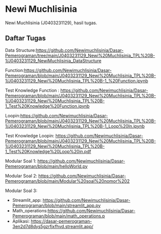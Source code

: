 # Newi Muchlisinia
Newi Muchlisinia (J0403231129), hasil tugas.

## Daftar Tugas
Data Structure:https://github.com/Newimuchlisinia/Dasar-Pemerograman/tree/main/J0403231129_Newi%20Muchlisinia_TPL%20B-1/J0403231129_NewiMuchlisinia_DataStructure

Function:https://github.com/Newimuchlisinia/Dasar-Pemerograman/blob/main/J0403231129_Newi%20Muchlisinia_TPL%20B-1/J0403231129_Newi%20Muchlisinia_TPL%20B-1_%20Function.ipynb

Test Knowledge Function : https://github.com/Newimuchlisinia/Dasar-Pemerograman/blob/main/J0403231129_Newi%20Muchlisinia_TPL%20B-1/J0403231129_Newi%20Muchlisinia_TPL%20B-1_Test%20Knowledge%20Function.ipynb

Loopin:https://github.com/Newimuchlisinia/Dasar-Pemerograman/blob/main/J0403231129_Newi%20Muchlisinia_TPL%20B-1/J0403231129_Newi%20Muchlisinia_TPL%20B-1_Loop%20In.ipynb

Test Knowledge Loopin: https://github.com/Newimuchlisinia/Dasar-Pemerograman/blob/main/J0403231129_Newi%20Muchlisinia_TPL%20B-1/J0403231129_Newi%20Muchlisinia_TPL%20B-1_Test%20Knowledge%20Loop%20in.pdf

Modular Soal 1: https://github.com/Newimuchlisinia/Dasar-Pemerograman/blob/main/helloWorld.py

Modular Soal 2: https://github.com/Newimuchlisinia/Dasar-Pemerograman/blob/main/Modular%20soal%20nomor%202 

Modular Soal 3: 
- Streamlit_app: https://github.com/Newimuchlisinia/Dasar-Pemerograman/blob/main/streamlit_app.py
- Math_operations:https://github.com/Newimuchlisinia/Dasar-Pemerograman/blob/main/math_operations.p
- Aplikasi:  https://dasar-pemerograman-3en2d7d8dys5gzrfjxfhvd.streamlit.app/
